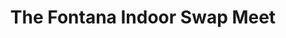 ---
title: "The Fontana Indoor Swap Meet"
url: /fontana/the-fontana-indoor-swap-meet/
shop: supermarket
---